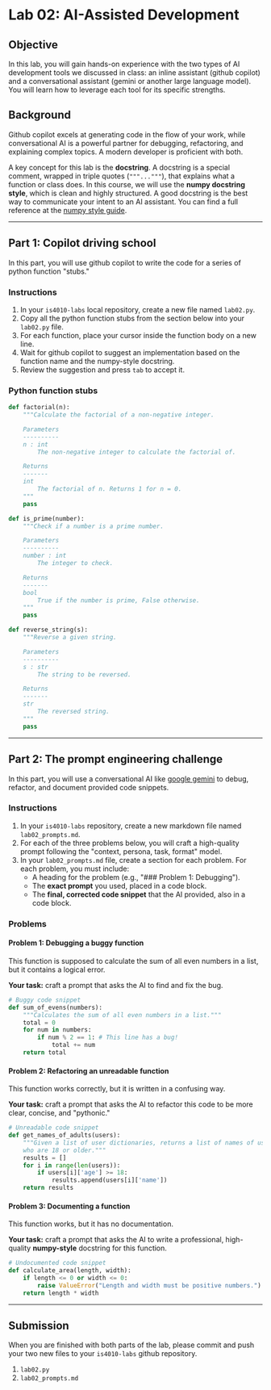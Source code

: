 # Lab 02: AI-Assisted Development

## Objective

In this lab, you will gain hands-on experience with the two types of AI development tools we discussed in class: an inline assistant (github copilot) and a conversational assistant (gemini or another large language model). You will learn how to leverage each tool for its specific strengths.

## Background

Github copilot excels at generating code in the flow of your work, while conversational AI is a powerful partner for debugging, refactoring, and explaining complex topics. A modern developer is proficient with both.

A key concept for this lab is the **docstring**. A docstring is a special comment, wrapped in triple quotes (`"""..."""`), that explains what a function or class does. In this course, we will use the **numpy docstring style**, which is clean and highly structured. A good docstring is the best way to communicate your intent to an AI assistant. You can find a full reference at the [numpy style guide](https://numpydoc.readthedocs.io/en/latest/format.html).

---

## Part 1: Copilot driving school

In this part, you will use github copilot to write the code for a series of python function "stubs."

### Instructions

1.  In your `is4010-labs` local repository, create a new file named `lab02.py`.
2.  Copy all the python function stubs from the section below into your `lab02.py` file.
3.  For each function, place your cursor inside the function body on a new line.
4.  Wait for github copilot to suggest an implementation based on the function name and the numpy-style docstring.
5.  Review the suggestion and press `tab` to accept it.

### Python function stubs

```python
def factorial(n):
    """Calculate the factorial of a non-negative integer.

    Parameters
    ----------
    n : int
        The non-negative integer to calculate the factorial of.

    Returns
    -------
    int
        The factorial of n. Returns 1 for n = 0.
    """
    pass

def is_prime(number):
    """Check if a number is a prime number.

    Parameters
    ----------
    number : int
        The integer to check.

    Returns
    -------
    bool
        True if the number is prime, False otherwise.
    """
    pass

def reverse_string(s):
    """Reverse a given string.

    Parameters
    ----------
    s : str
        The string to be reversed.

    Returns
    -------
    str
        The reversed string.
    """
    pass
````

-----

## Part 2: The prompt engineering challenge

In this part, you will use a conversational AI like [google gemini](https://gemini.google.com) to debug, refactor, and document provided code snippets.

### Instructions

1.  In your `is4010-labs` repository, create a new markdown file named `lab02_prompts.md`.
2.  For each of the three problems below, you will craft a high-quality prompt following the "context, persona, task, format" model.
3.  In your `lab02_prompts.md` file, create a section for each problem. For each problem, you must include:
      * A heading for the problem (e.g., "\#\#\# Problem 1: Debugging").
      * The **exact prompt** you used, placed in a code block.
      * The **final, corrected code snippet** that the AI provided, also in a code block.

### Problems

#### Problem 1: Debugging a buggy function

This function is supposed to calculate the sum of all even numbers in a list, but it contains a logical error.

**Your task:** craft a prompt that asks the AI to find and fix the bug.

```python
# Buggy code snippet
def sum_of_evens(numbers):
    """Calculates the sum of all even numbers in a list."""
    total = 0
    for num in numbers:
        if num % 2 == 1: # This line has a bug!
            total += num
    return total
```

#### Problem 2: Refactoring an unreadable function

This function works correctly, but it is written in a confusing way.

**Your task:** craft a prompt that asks the AI to refactor this code to be more clear, concise, and "pythonic."

```python
# Unreadable code snippet
def get_names_of_adults(users):
    """Given a list of user dictionaries, returns a list of names of users
    who are 18 or older."""
    results = []
    for i in range(len(users)):
        if users[i]['age'] >= 18:
            results.append(users[i]['name'])
    return results
```

#### Problem 3: Documenting a function

This function works, but it has no documentation.

**Your task:** craft a prompt that asks the AI to write a professional, high-quality **numpy-style** docstring for this function.

```python
# Undocumented code snippet
def calculate_area(length, width):
    if length <= 0 or width <= 0:
        raise ValueError("Length and width must be positive numbers.")
    return length * width
```

-----

## Submission

When you are finished with both parts of the lab, please commit and push your two new files to your `is4010-labs` github repository.

1.  `lab02.py`
2.  `lab02_prompts.md`
